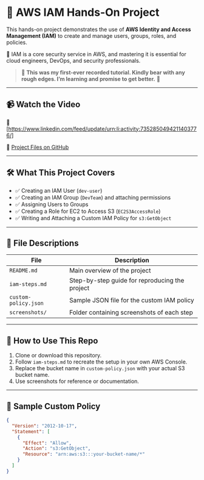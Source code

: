 # 🚀 AWS IAM Hands-On Project

This hands-on project demonstrates the use of **AWS Identity and Access Management (IAM)** to create and manage users, groups, roles, and policies.

🔐 IAM is a core security service in AWS, and mastering it is essential for cloud engineers, DevOps, and security professionals.

> 🧠 **This was my first-ever recorded tutorial. Kindly bear with any rough edges. I’m learning and promise to get better.** 🙏

---

## 📹 Watch the Video
🎥 [https://www.linkedin.com/feed/update/urn:li:activity:7352850494211403776/]  


📂 [Project Files on GitHub](https://github.com/Edimulo1)

---

## 🛠️ What This Project Covers

- ✅ Creating an IAM User (`dev-user`)
- ✅ Creating an IAM Group (`DevTeam`) and attaching permissions
- ✅ Assigning Users to Groups
- ✅ Creating a Role for EC2 to Access S3 (`EC2S3AccessRole`)
- ✅ Writing and Attaching a Custom IAM Policy for `s3:GetObject`

---

## 📂 File Descriptions

| File | Description |
|------|-------------|
| `README.md` | Main overview of the project |
| `iam-steps.md` | Step-by-step guide for reproducing the project |
| `custom-policy.json` | Sample JSON file for the custom IAM policy |
| `screenshots/` | Folder containing screenshots of each step |

---

## 📘 How to Use This Repo

1. Clone or download this repository.
2. Follow `iam-steps.md` to recreate the setup in your own AWS Console.
3. Replace the bucket name in `custom-policy.json` with your actual S3 bucket name.
4. Use screenshots for reference or documentation.

---

## 🔐 Sample Custom Policy

```json
{
  "Version": "2012-10-17",
  "Statement": [
    {
      "Effect": "Allow",
      "Action": "s3:GetObject",
      "Resource": "arn:aws:s3:::your-bucket-name/*"
    }
  ]
}
